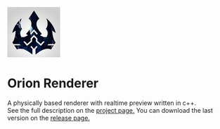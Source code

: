 ![logo](logo.jpg?raw=true)
# Orion Renderer

A physically based renderer with realtime preview written in c++.  
See the full description on the [project page.](https://trylz.github.io/OrionRenderer/)
You can download the last version on the [release page.](https://github.com/Trylz/OrionRenderer/releases/)